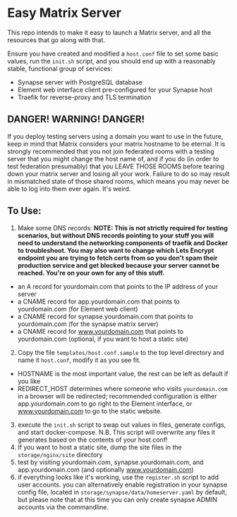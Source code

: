 Easy Matrix Server
==================

This repo intends to make it easy to launch a Matrix server, and all the resources that go along with that.

Ensure you have created and modified a `host.conf` file to set some basic values, run the `init.sh` script, and you should end up with a reasonably stable, functional group of services:

  * Synapse server with PostgreSQL database
  * Element web interface client pre-configured for your Synapse host
  * Traefik for reverse-proxy and TLS termination

DANGER! WARNING! DANGER!
------------------------

If you deploy testing servers using a domain you want to use in the future, keep in mind that Matrix considers your matrix hostname to be eternal. It is strongly recommended that you not join federated rooms with a testing server that you might change the host name of, and if you do (in order to test federation presumably) that you LEAVE THOSE ROOMS before tearing down your matrix server and losing all your work. Failure to do so may result in mismatched state of those shared rooms, which means you may never be able to log into them ever again. It's weird.

To Use:
-------

  1. Make some DNS records:
  **NOTE: This is not strictly required for testing scenarios, but without DNS records pointing to your stuff you will need to understand the networking components of traefik and Docker to troubleshoot. You may also want to change which Lets Encrypt endpoint you are trying to fetch certs from so you don't spam their production service and get blocked because your server cannot be reached. You're on your own for any of this stuff.**

  * an A record for yourdomain.com that points to the IP address of your server
  * a CNAME record for app.yourdomain.com that points to yourdomain.com (for Element web client)
  * a CNAME record for synapse.yourdomain.com that points to yourdomain.com (for the synapse matrix server)
  * a CNAME record for www.yourdomain.com that points to yourdomain.com (optional, if you want to host a static site)

  2. Copy the file `templates/host.conf.sample` to the top level directory and name it `host.conf`, modify it as you see fit.

  * HOSTNAME is the most important value, the rest can be left as default if you like
  * REDIRECT_HOST determines where someone who visits `yourdomain.com` in a browser will be redirected; recommended configuration is either app.yourdomain.com to go right to the Element interface, or www.yourdomain.com to go to the static website.

  3. execute the `init.sh` script to swap out values in files, generate configs, and start docker-compose. N.B. This script will overwrite any files it generates based on the contents of your host.conf!
  4. If you want to host a static site, dump the site files in the `storage/nginx/site` directory
  5. test by visiting yourdomain.com, synapse.yourdomain.com, and app.yourdomain.com (and optionally www.yourdomain.com)
  6. if everything looks like it's working, use the `register.sh` script to add user accounts. you can alternatively enable registration in your synapse config file, located in `storage/synapse/data/homeserver.yaml` by default, but please note that at this time you can only create synapse ADMIN accounts via the commandline.
